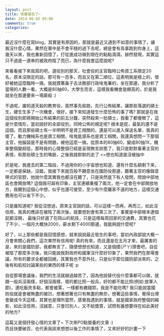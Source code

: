 ```yaml
---
layout: post
title: 快要破百了~
date: 2014-06-02 05:06
comments: true
categories: 
---
```



最近沒什麼在寫blog，其實是有原因的，那就是最近又遇到不如意的事情了，讓我沒什麼心情，果然在軍中是不會平穩的過下去呢，總是會有鳥事跑到你身上，這幾天以來，我也重新回憶了，打從進成功嶺到現在的點點滴滴，赫然發現，其實這只不過是一連串的被政府陰了而已，為什麼我會這麼說呢?  
  
來看看接下來我寫的吧，選役別的那天，社會役的主官臨時公佈資工系限定20名，原本沒限定的話，那可有一百多，而且又在第二順位，這表明我是穩上的，很好被她這麼臨時一搞，我就摸著鼻子去法務部行政啥鬼署的，坐在那邊，我分析了當場的人數一看，大概是80抽60，大學生而言，這樣我看機會是頗高的，於是我就坐在那邊要來一場廝殺 :)  
  
不過呢，誰知道天殺的教育役，竟然事先偷跑，先行公佈結果，讓那些落選的碩士生，硬生生多了一次機會，很好，接下來知道發生什麼恐怖的事了嗎? 那就是在我這個役別即將開始公布結果的前五分鐘，突然殺來一批碩士，我看了都傻眼了，這是什麼情形，當初說好的全部役別，同時公佈的規定呢? 根本是屁，最氣的還不是這個，而且那些碩士有一半明明不是資工相關的，還是可以進入保送名單，我真的傻了，動力機械系也是資工相關，啥鬼能源系也是資工相關，我還真想問一下那個主官，他腦袋是不是有問題，被他這麼一搞，從原本的80抽60，變成80抽1X，機率整個變超低，那時我的心情整個已經是呈現無言狀態了，我只是默默看著主官的表情，和那些碩士生的嘴臉，之後我就默默的走了 <=想也知道是沒被抽中  
  
於是呢，我進去的第二階段，不過用你的小宇宙想也知道，還有什麼名額剩下來，一定都是屎缺，沒錯，我接下來就百般不願意坐在國防役那邊，聽著主官的像錄音帶式的官腔，他說什麼其實我也都沒在聽了，只是突然底下有人發問，問說中部地區也會開放嗎? 這個我可超有印象，主官連續重複了兩次，他一定會在中部開放地方，我聽到這個心中想，似乎也還可接受，至少有什麼離家不遠的地方，這樣交通費用也可以省下不少。  
  
只是誰知道呢? 我從沒想過，原來主官說的話，可以這樣一而再，再而三，如此沒信用，我真的應該在被陰了兩次後，就要想到會有第三次了，事實是中部根本連個屁都沒開， 最後只好選了在岡山的航技，只是這樣每周回家的交通費，其實也花了不少，一個月大概快2000，薪水剩下4000那邊，我能夠說什麼呢?  
  
好了，以上那些都是我回憶感想，就來說說最近發生的事吧，當初內政部說大概一月會來關心我們，這次果然有信用呢! 真的有來，而且還是在五月才來，最厲害的是，來的是國防部，我都無言了，隨便想想也知道，又是個摸(ㄕㄚ)頭會吧，自從被陰了那麼多次後，我只能說我對政府和國軍沒什麼好印象了，果然我們在那場會議，所有的要求全都被回絕，其實我也不意外拉，只是似乎那位國防部派來的，之後有和航校討論某些的東西的樣子呢 :p  
  
自從那場會議後，我們的生活就越過越苦了，因為他說替代役什麼事都可以做，就跟一般兵沒兩樣，好個沒兩樣，壞的都比照一般兵，好的都不能比照(例如:放軍人節)，連吃飯夾多點，都會被罵，一樣都有繳錢耶，我是不能吃嗎? 我只能說當國防役就是會被無盡的被凹，想著想著也只有無盡的無奈，想著這些事情，覺得台灣會變成今天這樣，其實也是理所當然，感覺我遇到的事情，就是國家政府整個的縮影，如此沒信用，沒誠意，只會凹別人，又不給獎賞，試問有誰想要待在如此美好的地方?  
  
這篇又是個抒發心情的文章了~ 下次來PO點營養的文章 :)  
而且快要破百，也代表我該來想想以後工作的事情了，又來好好的計畫一下   
  



